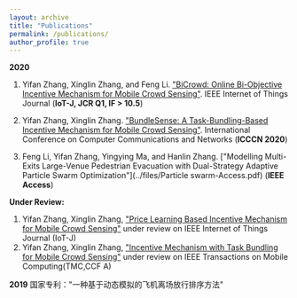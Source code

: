 ```yaml
---
layout: archive
title: "Publications"
permalink: /publications/
author_profile: true
---
```

**2020**

1. Yifan Zhang, Xinglin Zhang, and Feng Li. ["BiCrowd: Online Bi-Objective Incentive Mechanism for Mobile Crowd Sensing"](../files/BiCrowd-IOT-J.pdf). IEEE Internet of Things Journal (**IoT-J, JCR Q1, IF > 10.5**)

2. Yifan Zhang, Xinglin Zhang. ["BundleSense: A Task-Bundling-Based Incentive Mechanism for Mobile Crowd Sensing"](../files/BundleIncentive-icccn.pdf). International Conference on Computer Communications and Networks (**ICCCN 2020**)
  
3. Feng Li, Yifan Zhang, Yingying Ma, and Hanlin Zhang. ["Modelling Multi-Exits Large-Venue Pedestrian Evacuation with Dual-Strategy Adaptive Particle Swarm Optimization"](../files/Particle swarm-Access.pdf) (**IEEE Access**)

**Under Review:**
1. Yifan Zhang, Xinglin Zhang, ["Price Learning Based Incentive Mechanism for Mobile Crowd Sensing"](/publications) under review on IEEE Internet of Things Journal (IoT-J)
2. Yifan Zhang, Xinglin Zhang, ["Incentive Mechanism with Task Bundling for Mobile Crowd Sensing"](/publications/) under review on IEEE Transactions on Mobile Computing(TMC,CCF A)

**2019**
 国家专利："一种基于动态模拟的飞机离场放行排序方法"
